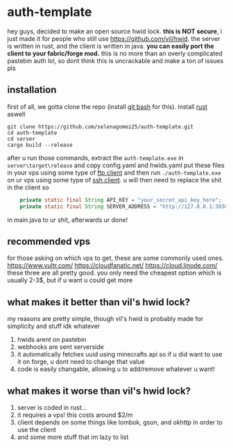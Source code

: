 # auth-template
hey guys, decided to make an open source hwid lock. **this is NOT secure**, i just made it for people who still use https://github.com/vil/hwid.
the server is written in rust, and the client is written in java. **you can easily port the client to your fabric/forge mod.**
this is no more than an overly complicated pastebin auth lol, so dont think this is uncrackable and make a ton of issues pls

## installation
first of all, we gotta clone the repo (install [git bash](https://git-scm.com/downloads) for this). install [rust](https://www.rust-lang.org/) aswell
```
git clone https://github.com/selenagomez25/auth-template.git
cd auth-template
cd server
cargo build --release
```
after u run those commands, extract the `auth-template.exe` in `server\target\release` and copy config.yaml and hwids.yaml
put these files in your vps using some type of [ftp client](https://filezilla-project.org/) and then run `./auth-template.exe` on ur vps using some type of [ssh client](https://termius.com/).
u will then need to replace the shit in the client so
```java
    private static final String API_KEY = "your_secret_api_key_here";
    private static final String SERVER_ADDRESS = "http://127.0.0.1:3030";
```
in main.java to ur shit, afterwards ur done!

## recommended vps
for those asking on which vps to get, these are some commonly used ones.
https://www.vultr.com/ 
https://cloudfanatic.net/
https://cloud.linode.com/
these three are all pretty good. you only need the cheapest option which is usually 2-3$, but if u want u could get more

## what makes it better than vil's hwid lock?
my reasons are pretty simple, though vil's hwid is probably made for simplicity and stuff idk whatever
1. hwids arent on pastebin
2. webhooks are sent serverside
3. it automatically fetches uuid using minecrafts api so if u did want to use it on forge, u dont need to change that value
5. code is easily changable, allowing u to add/remove whatever u want!

## what makes it worse than vil's hwid lock?
1. server is coded in rust...
2. it requires a vps! this costs around $2/m
3. client depends on some things like lombok, gson, and okhttp in order to use the client
4. and some more stuff that im lazy to list
